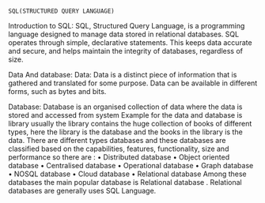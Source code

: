                                                                       SQL(STRUCTURED QUERY LANGUAGE)


Introduction to SQL:
                  SQL, Structured Query Language, is a programming language designed to manage data stored in relational databases. SQL operates through simple, declarative statements. This keeps data accurate and 
                  secure, and helps maintain the integrity of databases, regardless of size.

Data And database:
Data: Data is a distinct piece of information that is gathered and translated for some purpose. 
Data can be available in different forms, such as bytes and bits.

Database: Database is an organised collection of data where the data is stored and accessed from system
Example for the data and database is library usually the library contains the huge collection of books of different types, here the library is the database and the books in the library is the data.
There are different types databases and these databases are classified based on the capabilities, features, functionality, size and performance so there are :
•	Distributed database
•	Object oriented database
•	Centralised database
•	Operational database
•	Graph database
•	NOSQL database
•	Cloud database
•	Relational database
Among these databases the main popular database is Relational database . Relational databases are generally uses SQL Language.
